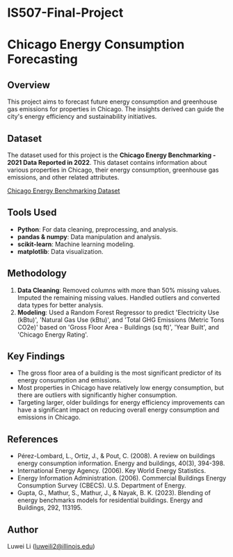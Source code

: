 # IS507-Final-Project

# Chicago Energy Consumption Forecasting

## Overview

This project aims to forecast future energy consumption and greenhouse gas emissions for properties in Chicago. The insights derived can guide the city's energy efficiency and sustainability initiatives.

## Dataset

The dataset used for this project is the **Chicago Energy Benchmarking - 2021 Data Reported in 2022**. This dataset contains information about various properties in Chicago, their energy consumption, greenhouse gas emissions, and other related attributes.

[Chicago Energy Benchmarking Dataset](https://data.cityofchicago.org/Environment-Sustainable-Development/Chicago-Energy-Benchmarking-2021-Data-Reported-in-/gkf4-txtp)

## Tools Used

- **Python**: For data cleaning, preprocessing, and analysis.
- **pandas & numpy**: Data manipulation and analysis.
- **scikit-learn**: Machine learning modeling.
- **matplotlib**: Data visualization.

## Methodology

1. **Data Cleaning**: Removed columns with more than 50% missing values. Imputed the remaining missing values. Handled outliers and converted data types for better analysis.
2. **Modeling**: Used a Random Forest Regressor to predict 'Electricity Use (kBtu)', 'Natural Gas Use (kBtu)', and 'Total GHG Emissions (Metric Tons CO2e)' based on 'Gross Floor Area - Buildings (sq ft)', 'Year Built', and 'Chicago Energy Rating'.

## Key Findings

- The gross floor area of a building is the most significant predictor of its energy consumption and emissions.
- Most properties in Chicago have relatively low energy consumption, but there are outliers with significantly higher consumption.
- Targeting larger, older buildings for energy efficiency improvements can have a significant impact on reducing overall energy consumption and emissions in Chicago.

## References

- Pérez-Lombard, L., Ortiz, J., & Pout, C. (2008). A review on buildings energy consumption information. Energy and buildings, 40(3), 394-398.
- International Energy Agency. (2006). Key World Energy Statistics.
- Energy Information Administration. (2006). Commercial Buildings Energy Consumption Survey (CBECS). U.S. Department of Energy.
- Gupta, G., Mathur, S., Mathur, J., & Nayak, B. K. (2023). Blending of energy benchmarks models for residential buildings. Energy and Buildings, 292, 113195.

## Author

Luwei Li (luweili2@illinois.edu)
